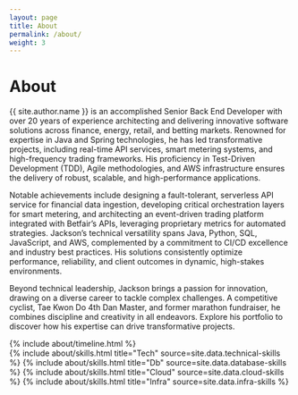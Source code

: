 ```yaml
---
layout: page
title: About
permalink: /about/
weight: 3
---
```


# **About**

{{ site.author.name }} is an accomplished Senior Back End Developer with over 20 years of experience architecting and
delivering innovative software solutions across finance, energy, retail, and betting markets. Renowned for expertise in
Java and Spring technologies, he has led transformative projects, including real-time API services, smart metering
systems, and high-frequency trading frameworks. His proficiency in Test-Driven Development (TDD), Agile methodologies,
and AWS infrastructure ensures the delivery of robust, scalable, and high-performance applications.

Notable achievements include designing a fault-tolerant, serverless API service for financial data ingestion, developing
critical orchestration layers for smart metering, and architecting an event-driven trading platform integrated with
Betfair’s APIs, leveraging proprietary metrics for automated strategies. Jackson’s technical versatility spans Java,
Python, SQL, JavaScript, and AWS, complemented by a commitment to CI/CD excellence and industry best practices. His
solutions consistently optimize performance, reliability, and client outcomes in dynamic, high-stakes environments.

Beyond technical leadership, Jackson brings a passion for innovation, drawing on a diverse career to tackle complex
challenges. A competitive cyclist, Tae Kwon Do 4th Dan Master, and former marathon fundraiser, he combines discipline
and creativity in all endeavors. Explore his portfolio to discover how his expertise can drive transformative projects.

<div class="row">
{% include about/timeline.html %}
</div>

<div class="row">
{% include about/skills.html title="Tech" source=site.data.technical-skills %}
{% include about/skills.html title="Db" source=site.data.database-skills %}
{% include about/skills.html title="Cloud" source=site.data.cloud-skills %}
{% include about/skills.html title="Infra" source=site.data.infra-skills %}
</div>

